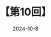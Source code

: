 ---
title: "【第10回】"
description: "累積和といもす法を学ぼう"
date: "2024-10-8"
authors: ["llstream"]
tags: ["入門講習会", "atcoder", "競技プログラミング", "cpp"]
prev: "./9"
---